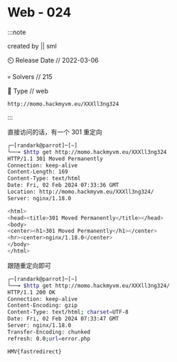 # Web - 024

:::note

created by || sml

⏲️ Release Date // 2022-03-06

💀 Solvers // 215

🧩 Type // web

`http://momo.hackmyvm.eu/XXXll3ng324`

:::

直接访问的话，有一个 301 重定向

```bash
┌─[randark@parrot]─[~]
└──╼ $http get http://momo.hackmyvm.eu/XXXll3ng324
HTTP/1.1 301 Moved Permanently
Connection: keep-alive
Content-Length: 169
Content-Type: text/html
Date: Fri, 02 Feb 2024 07:33:36 GMT
Location: http://momo.hackmyvm.eu/XXXll3ng324/
Server: nginx/1.18.0

<html>
<head><title>301 Moved Permanently</title></head>
<body>
<center><h1>301 Moved Permanently</h1></center>
<hr><center>nginx/1.18.0</center>
</body>
</html>
```

跟随重定向即可

```bash
┌─[randark@parrot]─[~]
└──╼ $http get http://momo.hackmyvm.eu/XXXll3ng324/
HTTP/1.1 200 OK
Connection: keep-alive
Content-Encoding: gzip
Content-Type: text/html; charset=UTF-8
Date: Fri, 02 Feb 2024 07:33:47 GMT
Server: nginx/1.18.0
Transfer-Encoding: chunked
refresh: 0.0;url=error.php

HMV{fastredirect}
```
